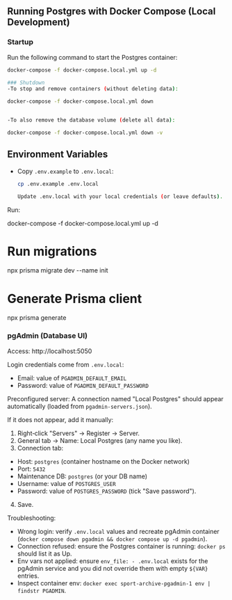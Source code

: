 ## Running Postgres with Docker Compose (Local Development)

### Startup

Run the following command to start the Postgres container:

```bash
docker-compose -f docker-compose.local.yml up -d

### Shutdown
-To stop and remove containers (without deleting data):

docker-compose -f docker-compose.local.yml down


-To also remove the database volume (delete all data):

docker-compose -f docker-compose.local.yml down -v
```

## Environment Variables

- Copy `.env.example` to `.env.local`:

  ```bash
  cp .env.example .env.local

  Update .env.local with your local credentials (or leave defaults).
  ```

Run:

docker-compose -f docker-compose.local.yml up -d

# Run migrations

npx prisma migrate dev --name init

# Generate Prisma client

npx prisma generate

### pgAdmin (Database UI)

Access: http://localhost:5050

Login credentials come from `.env.local`:

- Email: value of `PGADMIN_DEFAULT_EMAIL`
- Password: value of `PGADMIN_DEFAULT_PASSWORD`

Preconfigured server: A connection named "Local Postgres" should appear automatically (loaded from `pgadmin-servers.json`).

If it does not appear, add it manually:

1. Right‑click "Servers" → Register → Server.
2. General tab → Name: Local Postgres (any name you like).
3. Connection tab:

- Host: `postgres` (container hostname on the Docker network)
- Port: `5432`
- Maintenance DB: `postgres` (or your DB name)
- Username: value of `POSTGRES_USER`
- Password: value of `POSTGRES_PASSWORD` (tick "Save password").

4. Save.

Troubleshooting:

- Wrong login: verify `.env.local` values and recreate pgAdmin container (`docker compose down pgadmin && docker compose up -d pgadmin`).
- Connection refused: ensure the Postgres container is running: `docker ps` should list it as Up.
- Env vars not applied: ensure `env_file: - .env.local` exists for the pgAdmin service and you did not override them with empty `${VAR}` entries.
- Inspect container env: `docker exec sport-archive-pgadmin-1 env | findstr PGADMIN`.
